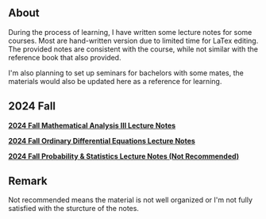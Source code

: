 ## About
During the process of learning, I have written some lecture notes for some courses. Most are hand-written version due to limited time for LaTex editing. The provided notes are consistent with the course, while not similar with the reference book that also provided.

I'm also planning to set up seminars for bachelors with some mates, the materials would also be updated here as a reference for learning.

## 2024 Fall

**[2024 Fall Mathematical Analysis &#8546; Lecture Notes](../notes/2024_Fall_MA3.pdf)**

**[2024 Fall Ordinary Differential Equations Lecture Notes](../notes/2024_Fall_ODE.pdf)**

**[2024 Fall Probability & Statistics Lecture Notes (Not Recommended)](../notes/2024_Fall_PnS.pdf)**

## Remark
Not recommended means the material is not well organized or I'm not fully satisfied with the sturcture of the notes.
